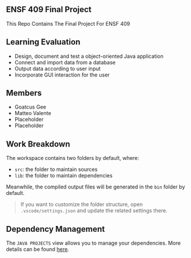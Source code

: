 ## ENSF 409 Final Project

This Repo Contains The Final Project For ENSF 409

## Learning Evaluation

* Design, document and test a object-oriented Java application
* Connect and import data from a database
* Output data according to user input
* Incorporate GUI interaction for the user

## Members

* Goatcus Gee
* Matteo Valente
* Placeholder
* Placeholder

## Work Breakdown

The workspace contains two folders by default, where:

- `src`: the folder to maintain sources
- `lib`: the folder to maintain dependencies

Meanwhile, the compiled output files will be generated in the `bin` folder by default.

> If you want to customize the folder structure, open `.vscode/settings.json` and update the related settings there.

## Dependency Management

The `JAVA PROJECTS` view allows you to manage your dependencies. More details can be found [here](https://github.com/microsoft/vscode-java-dependency#manage-dependencies).
